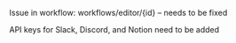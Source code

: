 Issue in workflow:
workflows/editor/{id} – needs to be fixed

API keys for Slack, Discord, and Notion need to be added

